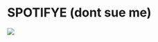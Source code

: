 # SPOTIFYE (dont sue me)

<img src= C:\Users\Jenus\github-classroom\SACHSTech\oop-assignment-Jenusan\art.png>